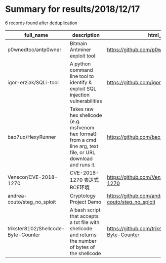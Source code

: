 
# Summary for results/2018/12/17
    
6 records found after deduplication

| full_name | description | html_url | matched_list | matched_count | pushed_at | size | stargazers_count | language | forks_count |
|-------------------------------------|-----------------------------------------------------------------------------------------------------------------|--------------------------------------------------------|----------------------------------|-----------------|---------------------------|--------|--------------------|------------|---------------|
| p0wnedtoo/antp0wner | Bitmain Antminer exploit tool | https://github.com/p0wnedtoo/antp0wner | ['exploit'] | 1 | 2018-12-17 22:55:32+00:00 | 9140 | 2 | Shell | 7 |
| igor-erziak/SQLi-tool | A python command line tool to identify & exploit SQL injection vulnerabilities | https://github.com/igor-erziak/SQLi-tool | ['command injection', 'exploit'] | 2 | 2018-12-17 06:27:26+00:00 | 2 | 0 | Python | 0 |
| bao7uo/HexyRunner | Takes raw hex shellcode (e.g. msfvenom hex format) from a cmd line arg, text file, or URL download and runs it. | https://github.com/bao7uo/HexyRunner | ['shellcode'] | 1 | 2018-12-17 23:42:21+00:00 | 38 | 14 | C# | 2 |
| Venscor/CVE-2018-1270 | CVE-2018-1270 表达式RCE环境 | https://github.com/Venscor/CVE-2018-1270 | ['cve-2', 'rce'] | 2 | 2018-12-17 02:28:08+00:00 | 51 | 0 | Java | 0 |
| andrea-couto/steg_no_sploit | Cryptology Project Demo | https://github.com/andrea-couto/steg_no_sploit | ['sploit'] | 1 | 2018-12-17 15:35:35+00:00 | 325 | 0 | JavaScript | 0 |
| trikster8102/Shellcode-Byte-Counter | A bash script that accepts a txt file with shellcode and returns the number of bytes of the shellcode | https://github.com/trikster8102/Shellcode-Byte-Counter | ['shellcode'] | 1 | 2018-12-17 16:12:47+00:00 | 6 | 0 | Shell | 0 |
